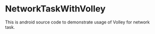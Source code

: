 # NetworkTaskWithVolley
This is android source code to demonstrate usage of Volley for network task.
